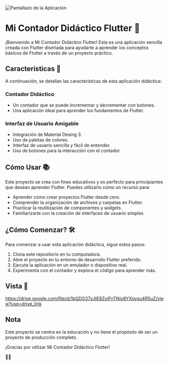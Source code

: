 ![Pantallazo de la Aplicación](https://drive.google.com/file/d/1bQDG37yJtE8ZoIFnTNio8YXqysu4R5uZ/view?usp=drive_link)

# Mi Contador Didáctico Flutter 📱

¡Bienvenido a Mi Contador Didáctico Flutter! Esta es una aplicación sencilla creada con Flutter diseñada para ayudarte a aprender los conceptos básicos de Flutter a través de un proyecto práctico.

## Características 🚀

A continuación, se detallan las características de esta aplicación didáctica:

### Contador Didáctico

- Un contador que se puede incrementar y decrementar con botones.
- Una aplicación ideal para aprender los fundamentos de Flutter.

### Interfaz de Usuario Amigable

- Integración de Material Desing 3.
- Uso de paletas de colores.
- Interfaz de usuario sencilla y fácil de entender.
- Uso de botones para la interacción con el contador.

## Cómo Usar 📚

Este proyecto se crea con fines educativos y es perfecto para principiantes que desean aprender Flutter. Puedes utilizarlo como un recurso para:

- Aprender cómo crear proyectos Flutter desde cero.
- Comprender la organización de archivos y carpetas en Flutter.
- Practicar la reutilización de componentes y widgets.
- Familiarizarte con la creación de interfaces de usuario simples.

## ¿Cómo Comenzar? 🛠️

Para comenzar a usar esta aplicación didáctica, sigue estos pasos:

1. Clona este repositorio en tu computadora.
2. Abre el proyecto en tu entorno de desarrollo Flutter preferido.
3. Ejecuta la aplicación en un emulador o dispositivo real.
4. Experimenta con el contador y explora el código para aprender más.

## Vista 👀

https://drive.google.com/file/d/1bQDG37yJtE8ZoIFnTNio8YXqysu4R5uZ/view?usp=drive_link




## Nota

Este proyecto se centra en la educación y no tiene el propósito de ser un proyecto de producción completo.

¡Gracias por utilizar Mi Contador Didáctico Flutter!

👨‍💻
